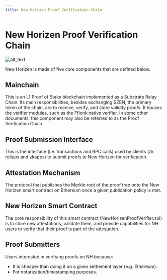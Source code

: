 ```yaml
---
title: New Horizen Proof Verification Chain
---
```


# New Horizen Proof Verification Chain

![alt_text](/img/docs/nharch/nharch.png)

New Horizen is made of five core components that are defined below.

## Mainchain
This is an L1 Proof of Stake blockchain implemented as a Substrate Relay Chain. Its main responsibilities, besides exchanging $ZEN, the primary token of the chain, are to receive, verify, and store validity proofs.  It houses the verifier modules, such as the Fflonk native verifier.  In some other documents, this component may also be referred to as the Proof Verification Chain.

## Proof Submission Interface
This is the interface (i.e. transactions and RPC calls) used by clients (zk rollups and zkapps) to submit proofs to New Horizen for verification.

## Attestation Mechanism
The protocol that publishes the Merkle root of the proof tree onto the New Horizen smart contract on Ethereum once a given publication policy is met.

## New Horizen Smart Contract
The core responsibility of this smart contract (NewHorizenProofVerifier.sol) is to store new attestations, validate them, and provide capabilities for NH users to verify that their proof is part of the attestation.

## Proof Submitters
Users interested in verifying proofs on NH because:
 - It is cheaper than doing it on a given settlement layer (e.g. Ethereum).
 - For notarization/timestamping purposes.
